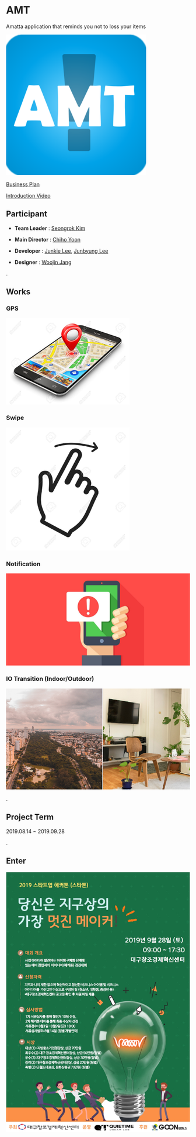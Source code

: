 # AMT
Amatta application that reminds you not to loss your items

<img src="LOGO.png" alt="image" style="zoom:75%;" />  

[Business Plan](Plan.hwp)  

[Introduction Video](output.mp4)  


## Participant

* **Team Leader** : [Seongrok Kim](https://github.com/CasselKim)  

* **Main Director** : [Chiho Yoon](https://github.com/YoonChiHo)  

* **Developer** : [Junkie Lee](https://github.com/KNUjun), [Junbyung Lee](https://github.com/LJBang)  

* **Designer** : [Woojin Jang](https://github.com/WooJin16)  

.  

## Works

### GPS

<img src="01.jpg" alt="image" style="zoom:33%;" />

### Swipe

<img src="02.jpg" alt="image" style="zoom:33%;" />

### Notification

<img src="03.jpg">

### IO Transition (Indoor/Outdoor)

![image](04.png)

.  

## Project Term  

2019.08.14 ~  2019.09.28

.  

## Enter

![image](05.jpeg)

